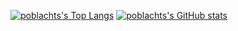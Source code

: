 [![poblachts's Top Langs](https://github-readme-stats.vercel.app/api/top-langs/?username=poblacht&layout=compact)](https://github.com/poblacht)
[![poblachts's GitHub stats](https://github-readme-stats.vercel.app/api?username=poblacht&cache_seconds=7200&show_icons=true&include_all_commits=true&count_private=true)](https://github.com/poblacht)
